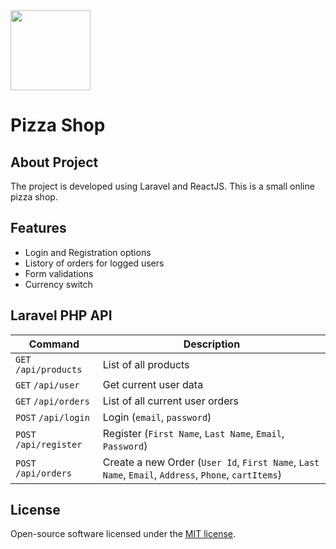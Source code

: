 <img src="https://pizza-shop-laravel-react.herokuapp.com/img/logo.png" width="128" height="128">
<h1>Pizza Shop</h1>

## About Project
The project is developed using Laravel and ReactJS.
This is a small online pizza shop.

## Features
- Login and Registration options
- Listory of orders for logged users
- Form validations
- Сurrency switch

## Laravel PHP API
| Command | Description |
| --- | --- |
| `GET` `/api/products` | List of all products |
| `GET` `/api/user` | Get current user data |
| `GET` `/api/orders` | List of all current user orders |
| `POST` `/api/login` | Login (`email`, `password`) |
| `POST` `/api/register` | Register (`First Name`, `Last Name`, `Email`, `Password`) |
| `POST` `/api/orders` | Create a new Order (`User Id`, `First Name`, `Last Name`, `Email`, `Address`, `Phone`, `cartItems`) |

## License
Open-source software licensed under the [MIT license](https://opensource.org/licenses/MIT).
